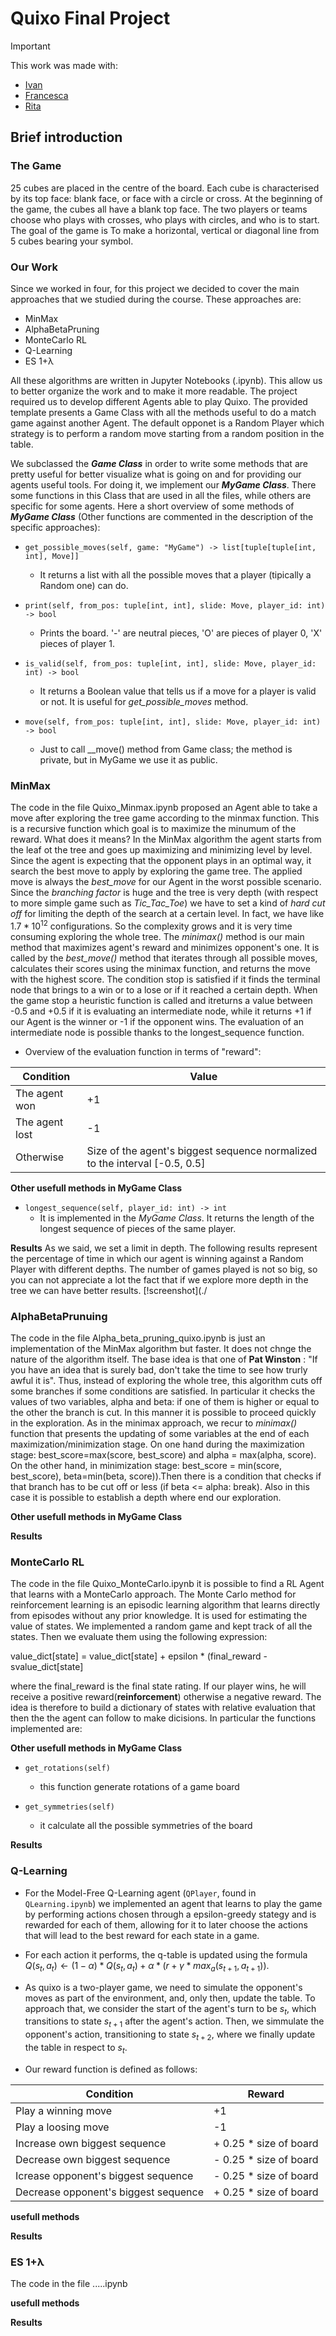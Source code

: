 # Quixo Final Project

>[!IMPORTANT]
> This work was made with:
> - [Ivan](https://github.com/ivanmag22/)
> - [Francesca](https://github.com/Zafonte)
> - [Rita](https://github.com/class1c-j)

## Brief introduction

### The Game
25 cubes are placed in the centre of the board. Each cube is characterised by its top face: blank face, or face
with a circle or cross. At the beginning of the game, the cubes all have a blank top face. The two
players or teams choose who plays with crosses, who plays with circles, and who is to start. The goal of the game is
To make a horizontal, vertical or diagonal line from 5 cubes bearing your symbol.

### Our Work
Since we worked in four, for this project we decided to cover the main approaches that we studied during the course. These approaches are:
- MinMax
- AlphaBetaPruning
- MonteCarlo RL
- Q-Learning
- ES 1+λ

All these algorithms are written in Jupyter Notebooks (.ipynb). This allow us to better organize the work and to make it more readable. 
The project required us to develop different Agents able to play Quixo. The provided template presents a Game Class with all the methods useful to do a match game against another Agent. The default opponet is a Random Player which strategy is to perform a random move starting from a random position in the table. 

We subclassed the ___Game Class___ in order to write some methods that are pretty useful for better visualize what is going on and for providing our agents useful tools. For doing it, we implement our  ___MyGame Class___. There some functions in this Class that are used in all the files, while others are specific for some agents. 
Here a short overview of some methods of ___MyGame Class___ (Other functions are commented in the description of the specific approaches):

- `get_possible_moves(self, game: "MyGame") -> list[tuple[tuple[int, int], Move]]`
   - It returns a list with all the possible moves that a player (tipically a Random one) can do.

- `print(self, from_pos: tuple[int, int], slide: Move, player_id: int) -> bool`
   - Prints the board. '-' are neutral pieces, 'O' are pieces of player 0, 'X' pieces of player 1. 

- `is_valid(self, from_pos: tuple[int, int], slide: Move, player_id: int) -> bool`
   - It returns a Boolean value that tells us if a move for a player is valid or not. It is useful for _get_possible_moves_ method.

- `move(self, from_pos: tuple[int, int], slide: Move, player_id: int) -> bool`
   - Just to call __move() method from Game class; the method is private, but in MyGame we use it as public.


### MinMax 
The code in the file Quixo_Minmax.ipynb proposed an Agent able to take a move after exploring the tree game according to the minmax function. This is a recursive function which goal is to maximize the minumum of the reward. What does it means? In the MinMax algorithm the agent starts from the leaf ot the tree and goes up  maximizing and minimizing level by level. Since the agent is expecting that the opponent plays in an optimal way, it search the best move to apply by exploring the game tree. The applied move is always the _best_move_ for our Agent in the worst possible scenario. Since the _branching factor_ is huge and the tree is very depth (with respect to more simple game such as _Tic_Tac_Toe_) we have to set a kind of _hard cut off_ for limiting the depth of the search at a certain level. In fact, we have like $1.7 * 10^{12}$ configurations. So the complexity grows and it is very time consuming exploring the whole tree. 
The _minimax()_ method is our main method that maximizes agent's reward and minimizes opponent's one. It is called by the _best_move()_ method that iterates through all possible moves, calculates their scores using the minimax function, and returns the move with the highest score. The condition stop is satisfied if it finds the terminal node that brings to a win or to a lose or if it reached a certain depth. When the game stop  a heuristic function is called and itreturns a value between -0.5 and +0.5 if it is evaluating an intermediate node, while it returns +1 if our Agent is the winner or -1 if the opponent wins.
The evaluation of an intermediate node is possible thanks to the longest_sequence function.

- Overview of the evaluation function in terms of "reward":

| Condition      | Value |
| -------------- | ----- |
| The agent won  | +1    |
| The agent lost | -1    |
| Otherwise      | Size of the agent's biggest sequence normalized to the interval [-0.5, 0.5] |


**Other usefull methods in MyGame Class**

- `longest_sequence(self, player_id: int) -> int` 
  - It is implemented in the _MyGame Class_. It returns the length of the longest sequence of pieces of the same player.
 

**Results**
As we said, we set a limit in depth. The following results represent the percentage of time in which our agent is winning against a Random Player with different depths. The number of games played is not so big, so you can not appreciate a lot the fact that if we explore more depth in the tree we can have better results.
[!screenshot](./



### AlphaBetaPrunuing
The code in the file Alpha_beta_pruning_quixo.ipynb is just an implementation of the MinMax algorithm but faster. It does not chnge the nature of the algorithm itself. The base idea is that one of __Pat Winston__ : "If you have an idea that is surely bad, don't take the time to see how trurly awful it is".
Thus, instead of exploring the whole tree, this algorithm cuts off some branches if some conditions are satisfied. In particular it checks the values of two variables, alpha and beta: if one of them is higher or equal to the other the branch is cut. In this manner it is possible to proceed quickly in the exploration. As in the minimax approach, we recur to _minimax()_ function that presents the updating of some variables at the end of each maximization/minimization stage. On one hand during the maximization stage: best_score=max(score, best_score) and  alpha = max(alpha, score). On the other hand, in minimization stage: best_score = min(score, best_score), beta=min(beta, score)).Then there is a condition that checks if that branch has to be cut off or less (if beta <= alpha: break). 
Also in this case it is possible to establish a depth where end our exploration.


**Other usefull methods in MyGame Class**

**Results**


### MonteCarlo RL
The code in the file Quixo_MonteCarlo.ipynb it is possible to find a RL Agent that learns with a MonteCarlo approach.
The Monte Carlo method for reinforcement learning is an episodic learning algorithm that learns directly from episodes without any prior knowledge. It is used for estimating the value of states.
We implemented a random game and kept track of all the states. Then we evaluate them using the following expression: 

value_dict[state] = value_dict[state] + epsilon * (final_reward - svalue_dict[state] 

where the final_reward is the final state rating. If our player wins, he will receive a positive reward(**reinforcement**) otherwise a negative reward. The idea is therefore to build a dictionary of states with relative evaluation that then the the agent can follow to make dicisions. 
In particular the functions implemented are: 

**Other usefull methods in MyGame Class**
- `get_rotations(self)`
  - this function generate rotations of a game board
    
- `get_symmetries(self)`
  - it calculate all the possible symmetries of the board

**Results**


### Q-Learning

- For the Model-Free Q-Learning agent (`QPlayer`, found in `QLearning.ipynb`) we implemented an agent that learns to play the game by performing actions chosen through a epsilon-greedy stategy and is rewarded for each of them, allowing for it to later choose the actions that will lead to the best reward for each state in a game.

- For each action it performs, the q-table is updated using the formula $Q(s_t, a_t) \leftarrow (1 - \alpha) * Q(s_t, a_t) + \alpha * (r + \gamma * max_a(s_{t+1}, a_{t + 1}))$.
  
- As quixo is a two-player game, we need to simulate the opponent's moves as part of the environment, and, only then, update the table. To approach that, we consider the start of the agent's turn to be $s_t$, which transitions to state $s_{t+1}$ after the agent's action. Then, we simmulate the opponent's action, transitioning to state $s_{t + 2}$, where we finally update the table in respect to $s_t$.

- Our reward function is defined as follows:

| Condition                            | Reward                 |
| ------------------------------------ | ---------------------- |
| Play a winning move                  | +1                     |
| Play a loosing move                  | -1                     |
| Increase own biggest sequence        | + 0.25 * size of board |
| Decrease own biggest sequence        | - 0.25 * size of board |
| Icrease opponent's biggest sequence  | - 0.25 * size of board |
| Decrease opponent's biggest sequence | + 0.25 * size of board |

**usefull methods**

**Results**


###  ES 1+λ
The code in the file .....ipynb

**usefull methods**

**Results**

